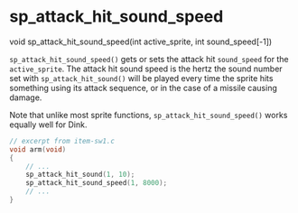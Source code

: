 # sp_attack_hit_sound_speed

<Prototype small>void sp_attack_hit_sound_speed(int active_sprite, int sound_speed[-1])</Prototype>

`sp_attack_hit_sound_speed()` gets or sets the attack hit `sound_speed` for the `active_sprite`. The attack hit sound speed is the hertz the sound number set with `sp_attack_hit_sound()` will be played every time the sprite hits something using its attack sequence, or in the case of a missile causing damage.

Note that unlike most sprite functions, `sp_attack_hit_sound_speed()` works equally well for Dink.

```c
// excerpt from item-sw1.c
void arm(void)
{
    // ...
    sp_attack_hit_sound(1, 10);
    sp_attack_hit_sound_speed(1, 8000);
    // ...
}
```
